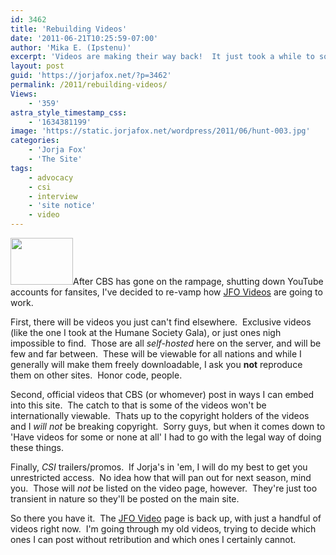 ```yaml
---
id: 3462
title: 'Rebuilding Videos'
date: '2011-06-21T10:25:59-07:00'
author: 'Mika E. (Ipstenu)'
excerpt: 'Videos are making their way back!  It just took a while to sort out the best way to do this and not run into legal issues.'
layout: post
guid: 'https://jorjafox.net/?p=3462'
permalink: /2011/rebuilding-videos/
Views:
    - '359'
astra_style_timestamp_css:
    - '1634381199'
image: 'https://static.jorjafox.net/wordpress/2011/06/hunt-003.jpg'
categories:
    - 'Jorja Fox'
    - 'The Site'
tags:
    - advocacy
    - csi
    - interview
    - 'site notice'
    - video
---
```


<img class="alignleft size-thumbnail wp-image-3489" title="hunt-003" src="//static.jorjafox.net/wordpress/2011/06/hunt-003-224x140.jpg" alt="" width="100" height="75" />After CBS has gone on the rampage, shutting down YouTube accounts for fansites, I've decided to re-vamp how <a href="https://jorjafox.net/videos">JFO Videos</a> are going to work.

First, there will be videos you just can't find elsewhere.  Exclusive videos (like the one I took at the Humane Society Gala), or just ones nigh impossible to find.  Those are all <em>self-hosted</em> here on the server, and will be few and far between.  These will be viewable for all nations and while I generally will make them freely downloadable, I ask you **not** reproduce them on other sites.  Honor code, people.

Second, official videos that CBS (or whomever) post in ways I can embed into this site.  The catch to that is some of the videos won't be internationally viewable.  Thats up to the copyright holders of the videos and I <em>will not</em> be breaking copyright.  Sorry guys, but when it comes down to 'Have videos for some or none at all' I had to go with the legal way of doing these things.

Finally, <em>CSI</em> trailers/promos.  If Jorja's in 'em, I will do my best to get you unrestricted access.  No idea how that will pan out for next season, mind you.  Those will <em>not</em> be listed on the video page, however.  They're just too transient in nature so they'll be posted on the main site.

So there you have it.  The <a href="https://jorjafox.net/videos">JFO Video</a> page is back up, with just a handful of videos right now.  I'm going through my old videos, trying to decide which ones I can post without retribution and which ones I certainly cannot.

